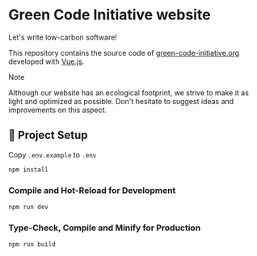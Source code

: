# Green Code Initiative website

Let's write low-carbon software!

This repository contains the source code of [green-code-initiative.org](https://green-code-initiative.org) developed
with [Vue.js](https://vuejs.org).

> [!NOTE]
> Although our website has an ecological footprint, we strive to make it as light and optimized as possible. Don't hesitate to suggest ideas and improvements on this aspect.

## 🚀 Project Setup

Copy `.env.example` to `.env`

```sh
npm install
```

### Compile and Hot-Reload for Development

```sh
npm run dev
```

### Type-Check, Compile and Minify for Production

```sh
npm run build
```
